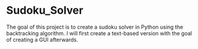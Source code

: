 # Sudoku_Solver
The goal of this project is to create a sudoku solver in Python using the backtracking algorithm. I will first create a text-based version with the goal of creating a GUI afterwards.
